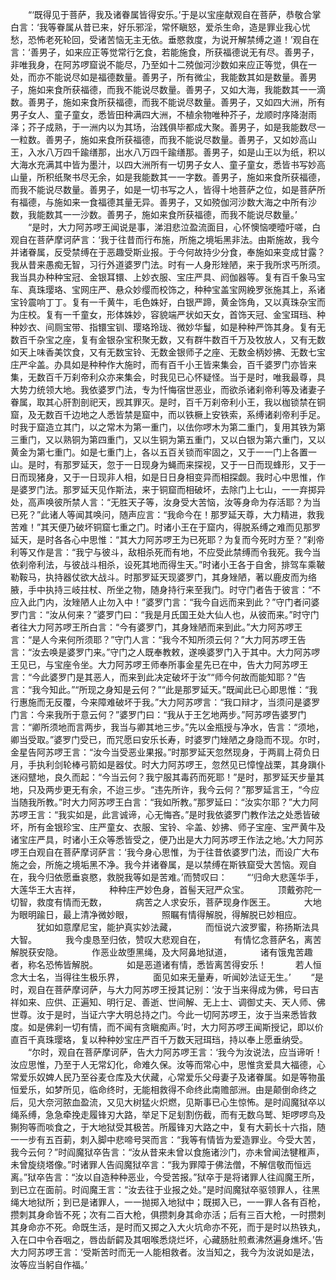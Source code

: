 <!-- { "loadSidebar": true } -->
　　“‘既得见于菩萨，我及诸眷属皆得安乐。’于是以宝座献观自在菩萨，恭敬合掌白言：‘我等眷属从昔已来，好乐邪淫，常怀瞋怒，爱杀生命，造是罪业我心忧愁，恐怖老死轮回，受诸苦恼无主无依。垂愍救度，为说开解禁缚之道！’观自在言：‘善男子，如来应正等觉常行乞食，若能施食，所获福德说无有尽。善男子，非唯我身，在阿苏啰窟说不能尽，乃至如十二殑伽河沙数如来应正等觉，俱在一处，而亦不能说尽如是福德数量。善男子，所有微尘，我能数其如是数量。善男子，施如来食所获福德，而我不能说尽数量。善男子，又如大海，我能数其一一滴数。善男子，施如来食所获福德，而我不能说尽数量。善男子，又如四大洲，所有男子女人、童子童女，悉皆田种满四大洲，不植余物唯种芥子，龙顺时序降澍雨泽；芥子成熟，于一洲内以为其场，治践俱毕都成大聚。善男子，如是我能数尽一一粒数。善男子，施如来食所获福德，而我不能说尽数量。善男子，又如妙高山王，入水八万四千踰缮那，出水八万四千踰缮那。善男子，如是山王以为纸，积以大海水充满其中皆为墨汁，以四大洲所有一切男子女人、童子童女，悉皆书写妙高山量，所积纸聚书尽无余，如是我能数其一一字数。善男子，施如来食所获福德，而我不能说尽数量。善男子，如是一切书写之人，皆得十地菩萨之位，如是菩萨所有福德，与施如来一食福德其量无异。善男子，又如殑伽河沙数大海之中所有沙数，我能数其一一沙数。善男子，施如来食所获福德，而我不能说尽数量。’
　　“是时，大力阿苏啰王闻说是事，涕泪悲泣盈流面目，心怀懊恼哽曀吁嗟，白观自在菩萨摩诃萨言：‘我于往昔而行布施，所施之境垢黑非法。由斯施故，我今并诸眷属，反受禁缚在于恶趣受斯业报。于今何故持少分食，奉施如来变成甘露？我从昔来愚痴无智，习行外道婆罗门法。时有一人身形矬陋，来于我所求丐所须。我当具办种种宝冠、金银耳镮、上妙衣服、宝庄严具、阏伽器等。复有百千象马宝车、真珠璎珞、宝网庄严、悬众妙缨而校饰之，种种宝盖宝网絻罗张施其上，系诸宝铃震响丁丁。复有一千黄牛，毛色姝好，白银严蹄，黄金饰角，又以真珠杂宝而为庄校。复有一千童女，形体姝妙，容貌端严状如天女，首饰天冠、金宝珥珰、种种妙衣、间厕宝带、指镮宝钏、璎珞玲珑、微妙华鬘，如是种种严饰其身。复有无数百千杂宝之座，复有金银杂宝积聚无数，又有群牛数百千万及牧放人，又有无数如天上味香美饮食，又有无数宝铃、无数金银师子之座、无数金柄妙拂、无数七宝庄严伞盖。办具如是种种作大施时，而有百千小王皆来集会，百千婆罗门亦皆来集，无数百千万刹帝利众亦来集会，时我见已心怀疑怪。当于是时，唯我最尊，具大势力统领大地。我依婆罗门法，专为忏悔宿世恶业，而欲杀诸刹帝利等及诸妻子眷属，取其心肝割剖祀天，觊其罪灭。是时，百千万刹帝利小王，我以枷锁禁在铜窟，及无数百千边地之人悉皆禁是窟中，而以铁橛上安铁索，系缚诸刹帝利手足。时我于窟造立其门，以之常木为第一重门，以佉你啰木为第二重门，复用其铁为第三重门，又以熟铜为第四重门，又以生铜为第五重门，又以白银为第六重门，又以黄金为第七重门。如是七重门上，各以五百关锁而牢固之，又于一一门上各置一山。是时，有那罗延天，忽于一日现身为蝇而来探视，又于一日而现蜂形，又于一日而现猪身，又于一日现非人相，如是日日身相变异而相探觑。我时心中思惟，作是婆罗门法。那罗延天见作斯法，来于铜窟而相破坏，去除门上七山，一一弃掷异处，高声唤彼所禁人言：“无胜天子等，汝身受大苦恼，汝等身命为存活耶？为当已死？”此诸人等闻其唤问，随声应言：“我命今在！那罗延天尊，大力精进，救我苦难！”其天便乃破坏铜窟七重之门。时诸小王在于窟内，得脱系缚之难而见那罗延天，是时各各心中思惟：“其大力阿苏啰王为已死耶？为复而今死时方至？”刹帝利等又作是言：“我宁与彼斗，敌相杀死而有地，不应受此禁缚而令我死。我今当依刹帝利法，与彼战斗相杀，设死其地而得生天。”时诸小王各于自舍，排驾车乘鞁勒鞍马，执持器仗欲大战斗。时那罗延天现婆罗门，其身矬陋，著以鹿皮而为络腋，手中执持三岐拄杖、所坐之物，随身持行来至我门。时守门者告于彼言：“不应入此门内，汝矬陋人止勿入中！”婆罗门言：“我今自远而来到此？”守门者问婆罗门言：“汝从何来？”婆罗门曰：“我是月氏国王处大仙人也，从彼而来。”时守门者往大力阿苏啰王所白言：“今有婆罗门，其身矬陋而来到此。”大力阿苏啰王言：“是人今来何所须耶？”守门人言：“我今不知所须云何？”大力阿苏啰王告言：“汝去唤是婆罗门来。”守门之人既奉教敕，遂唤婆罗门入于其中。大力阿苏啰王见已，与宝座令坐。大力阿苏啰王师奉所事金星先已在中，告大力阿苏啰王言：“今此婆罗门是其恶人，而来到此决定破坏于汝”“师今何故而能知耶？”告言：“我今知此。”“所现之身知是云何？”“此是那罗延天。”既闻此已心即思惟：“我行惠施而无反覆，今来障难破坏于我。”大力阿苏啰言：“我口辩才，当须问是婆罗门言：今来我所于意云何？”婆罗门曰：“我从于王乞地两步。”阿苏啰告婆罗门言：“卿所须地而言两步，我当与卿其地三步。”先以金瓶授与净水，告言：“须地，卿当受取。”婆罗门受已，而咒愿曰安乐长寿，时婆罗门矬陋之身隐而不现。尔时，金星告阿苏啰王言：“汝今当受恶业果报。”时那罗延天忽然现身，于两肩上荷负日月，手执利剑轮棒弓箭如是器仗。时大力阿苏啰王，忽然见已慞惶战栗，其身蹎仆迷闷躄地，良久而起：“今当云何？我宁服其毒药而死耶！”是时，那罗延天步量其地，只及两步更无有余，不迨三步。“违先所许，我今云何？”那罗延言王，“今应当随我所教。”时大力阿苏啰王白言：“我如所教。”那罗延曰：“汝实尔耶？”大力阿苏啰王言：“我实如是，此言诚谛，心无悔吝。”是时我依婆罗门教作法之处悉皆破坏，所有金银珍宝、庄严童女、衣服、宝铃、伞盖、妙拂、师子宝座、宝严黄牛及诸宝庄严具，时诸小王众等悉皆受之，便乃出是大力阿苏啰王作法之地。’大力阿苏啰王白观自在菩萨摩诃萨言：‘我今身心思惟，为于往昔依婆罗门法，而设广大布施之会，所施之境垢黑不净。我今并诸眷属，是以禁缚在斯铁窟受大苦恼。观自在，我今归依愿垂哀愍，救脱我等如是苦难。’而赞叹曰：
　　“‘归命大悲莲华手，大莲华王大吉祥，
　　　种种庄严妙色身，首髻天冠严众宝。
　　　顶戴弥陀一切智，救度有情而无数，
　　　病苦之人求安乐，菩萨现身作医王。
　　　大地为眼明踰日，最上清净微妙眼，
　　　照瞩有情得解脱，得解脱已妙相应。
　　　犹如如意摩尼宝，能护真实妙法藏，
　　　而恒说六波罗蜜，称扬斯法具大智。
　　　我今虔恳至归依，赞叹大悲观自在，
　　　有情忆念菩萨名，离苦解脱获安隐。
　　　作恶业故堕黑绳，及大阿鼻地狱道，
　　　诸有饿鬼苦趣者，称名恐怖皆解脱。
　　　如是恶道诸有情，悉皆离苦得安乐！
　　　若人恒念大士名，当得往生极乐界，
　　　面见如来无量寿，听闻妙法证无生。’
　　“是时，观自在菩萨摩诃萨，与大力阿苏啰王授其记别：‘汝于当来得成为佛，号曰吉祥如来、应供、正遍知、明行足、善逝、世间解、无上士、调御丈夫、天人师、佛世尊。汝于是时，当证六字大明总持之门。今此一切阿苏啰王，汝于当来悉皆救度。如是佛刹一切有情，而不闻有贪瞋痴声。’时，大力阿苏啰王闻斯授记，即以价直百千真珠璎珞，复以种种妙宝庄严百千万数天冠珥珰，持以奉上愿垂纳受。
　　“尔时，观自在菩萨摩诃萨，告大力阿苏啰王言：‘我今为汝说法，应当谛听！汝应思惟，乃至于人无常幻化，命难久保。汝等而常心中，思惟贪爱具大福德，心常爱乐奴婢人民乃至谷麦仓库及大伏藏，心常爱乐父母妻子及诸眷属。如是等物虽恒爱乐，如梦所见，临命终时，无能相救得不命终此南赡部洲。由是颠倒命终之后，见大奈河脓血盈流，又见大树猛火炽燃，见斯事已心生惊怖。是时阎魔狱卒以绳系缚，急急牵挽走履锋刃大路，举足下足刬割伤截，而有无数乌鹫、矩啰啰鸟及猘狗等而啖食之，于大地狱受其极苦。所履锋刃大路之中，复有大莿长十六指，随一一步有五百莿，刺入脚中悲啼号哭而言：“我等有情皆为爱造罪业。今受大苦，我今云何？”时阎魔狱卒告言：“汝从昔来未曾以食施诸沙门，亦未曾闻法犍稚声，未曾旋绕塔像。”时诸罪人告阎魔狱卒言：“我为罪障于佛法僧，不解信敬而恒远离。”狱卒告言：“汝以自造种种恶业，今受苦报。”狱卒于是将诸罪人往阎魔王所，到已立在面前。时阎魔王言：“汝去往于业报之处。”是时阎魔狱卒驱领罪人，往黑绳大地狱所；到已是诸罪人，一一抛掷入地狱中；既掷入已，一一罪人各有百枪，攒刺其身命皆不死；次有二百大枪，俱攒刺身其命亦活；后有三百大枪，一时攒刺其身命亦不死。命既生活，是时而又掷之入大火坑命亦不死，而于是时以热铁丸，入在口中令吞咽之，唇齿龂齶及其咽喉悉烧烂坏，心藏肠肚煎煮沸然遍身燋坏。’告大力阿苏啰王言：‘受斯苦时而无一人能相救者。汝当知之，我今为汝说如是法，汝等应当躬自作福。’
